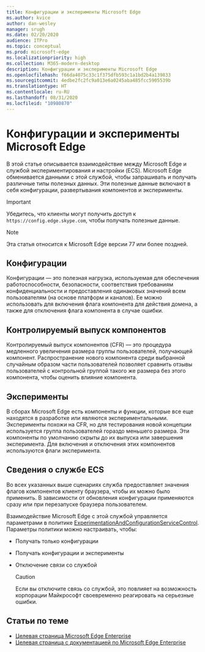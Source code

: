 ```yaml
---
title: Конфигурации и эксперименты Microsoft Edge
ms.author: kvice
author: dan-wesley
manager: srugh
ms.date: 02/20/2020
audience: ITPro
ms.topic: conceptual
ms.prod: microsoft-edge
ms.localizationpriority: high
ms.collection: M365-modern-desktop
description: Конфигурации и эксперименты Microsoft Edge
ms.openlocfilehash: f66da4075c33c1f375dfb593c1a1bd2b4a139833
ms.sourcegitcommit: 4edbe2fc2fc9a013e6a0245aba485fcc5905539b
ms.translationtype: HT
ms.contentlocale: ru-RU
ms.lasthandoff: 08/31/2020
ms.locfileid: "10980870"
---
```

# Конфигурации и эксперименты Microsoft Edge

В этой статье описывается взаимодействие между Microsoft Edge и службой экспериментирования и настройки (ECS). Microsoft Edge обменивается данными с этой службой, чтобы запрашивать и получать различные типы полезных данных. Эти полезные данные включают в себя конфигурации, развертывания компонентов и эксперименты.

> [!IMPORTANT]
> Убедитесь, что клиенты могут получить доступ к `https://config.edge.skype.com`, чтобы получать полезные данные.

> [!NOTE]
> Эта статья относится к Microsoft Edge версии 77 или более поздней.

## Конфигурации

Конфигурации — это полезная нагрузка, используемая для обеспечения работоспособности, безопасности, соответствия требованиям конфиденциальности и предоставления одинаковых значений всем пользователям (на основе платформ и каналов). Ее можно использовать для включения флага компонента для действия домена, а также для отключения флага компонента в случае ошибки.

## Контролируемый выпуск компонентов

Контролируемый выпуск компонентов (CFR) — это процедура медленного увеличения размера группы пользователей, получающей компонент. Распространение нового компонента среди выбранной случайным образом части пользователей позволяет сравнить отзывы пользователей с контрольной группой такого же размера без этого компонента, чтобы оценить влияние компонента.

## Эксперименты

В сборах Microsoft Edge есть компоненты и функции, которые все еще находятся в разработке или являются экспериментальными. Эксперименты похожи на CFR, но для тестирования новой концепции используется группа пользователей гораздо меньшего размера. Эти компоненты по умолчанию скрыты до их выпуска или завершения эксперимента. Для включения и отключения этих компонентов используются флаги эксперимента.

## Сведения о службе ECS

Во всех указанных выше сценариях служба предоставляет значения флагов компонентов клиенту браузера, чтобы их можно было применить. В зависимости от обновления конфигурации применяются сразу или при перезапуске браузера пользователем.

Взаимодействие Microsoft Edge с этой службой управляется параметрами в политике [ExperimentationAndConfigurationServiceControl](https://docs.microsoft.com/DeployEdge/microsoft-edge-policies#experimentationandconfigurationservicecontrol). Параметры политики можно настраивать, чтобы:

- Получать только конфигурации
- Получать конфигурации и эксперименты
- Отключение связи со службой

  > [!CAUTION]
  > Если вы отключите связь со службой, это повлияет на возможность корпорации Майкрософт своевременно реагировать на серьезные ошибки.

## Статьи по теме

- [Целевая страница Microsoft Edge Enterprise](https://www.microsoftedgeinsider.com/enterprise)
- [Целевая страница с документацией по Microsoft Edge Enterprise](https://docs.microsoft.com/DeployEdge/)
